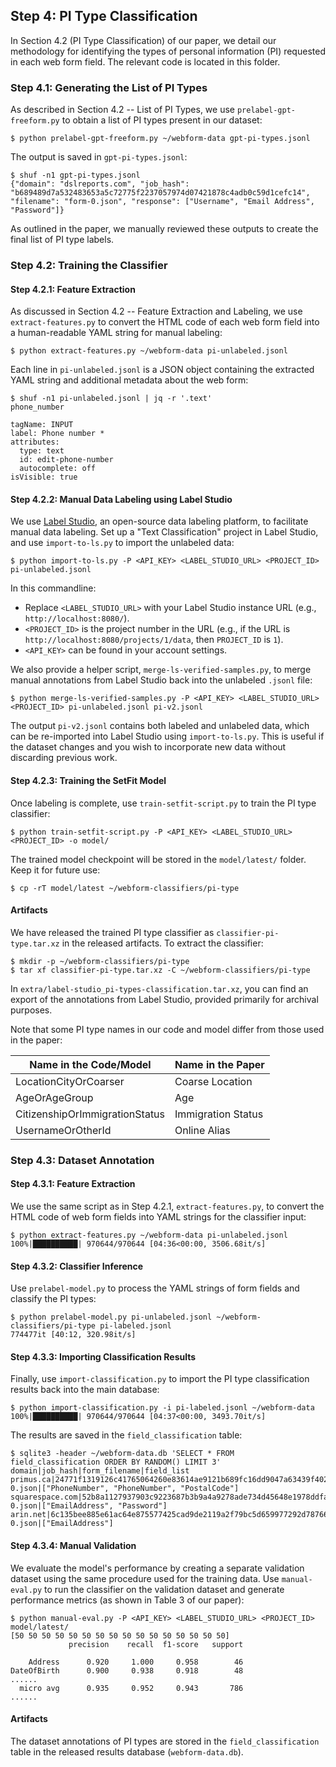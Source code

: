 ## Step 4: PI Type Classification

In Section 4.2 (PI Type Classification) of our paper, we detail our methodology for identifying the types of personal information (PI) requested in each web form field. The relevant code is located in this folder.

### Step 4.1: Generating the List of PI Types

As described in Section 4.2 -- List of PI Types, we use `prelabel-gpt-freeform.py` to obtain a list of PI types present in our dataset:

```console
$ python prelabel-gpt-freeform.py ~/webform-data gpt-pi-types.jsonl
```

The output is saved in `gpt-pi-types.jsonl`:

```console
$ shuf -n1 gpt-pi-types.jsonl
{"domain": "dslreports.com", "job_hash": "b689489d7a532483653a5c72775f2237057974d07421878c4adb0c59d1cefc14", "filename": "form-0.json", "response": ["Username", "Email Address", "Password"]}
```

As outlined in the paper, we manually reviewed these outputs to create the final list of PI type labels.

### Step 4.2: Training the Classifier

#### Step 4.2.1: Feature Extraction

As discussed in Section 4.2 -- Feature Extraction and Labeling, we use `extract-features.py` to convert the HTML code of each web form field into a human-readable YAML string for manual labeling:

```console
$ python extract-features.py ~/webform-data pi-unlabeled.jsonl
```

Each line in `pi-unlabeled.jsonl` is a JSON object containing the extracted YAML string and additional metadata about the web form:

```console
$ shuf -n1 pi-unlabeled.jsonl | jq -r '.text'
phone_number

tagName: INPUT
label: Phone number *
attributes:
  type: text
  id: edit-phone-number
  autocomplete: off
isVisible: true
```

#### Step 4.2.2: Manual Data Labeling using Label Studio

We use [Label Studio](https://labelstud.io/), an open-source data labeling platform, to facilitate manual data labeling. Set up a "Text Classification" project in Label Studio, and use `import-to-ls.py` to import the unlabeled data:

```console
$ python import-to-ls.py -P <API_KEY> <LABEL_STUDIO_URL> <PROJECT_ID> pi-unlabeled.jsonl
```

In this commandline:

- Replace `<LABEL_STUDIO_URL>` with your Label Studio instance URL (e.g., `http://localhost:8080/`).
- `<PROJECT_ID>` is the project number in the URL (e.g., if the URL is `http://localhost:8080/projects/1/data`, then `PROJECT_ID` is `1`).
- `<API_KEY>` can be found in your account settings.

We also provide a helper script, `merge-ls-verified-samples.py`, to merge manual annotations from Label Studio back into the unlabeled `.jsonl` file:

```console
$ python merge-ls-verified-samples.py -P <API_KEY> <LABEL_STUDIO_URL> <PROJECT_ID> pi-unlabeled.jsonl pi-v2.jsonl
```

The output `pi-v2.jsonl` contains both labeled and unlabeled data, which can be re-imported into Label Studio using `import-to-ls.py`. This is useful if the dataset changes and you wish to incorporate new data without discarding previous work.

#### Step 4.2.3: Training the SetFit Model

Once labeling is complete, use `train-setfit-script.py` to train the PI type classifier:

```console
$ python train-setfit-script.py -P <API_KEY> <LABEL_STUDIO_URL> <PROJECT_ID> -o model/
```

The trained model checkpoint will be stored in the `model/latest/` folder. Keep it for future use:

```console
$ cp -rT model/latest ~/webform-classifiers/pi-type
```

#### Artifacts

We have released the trained PI type classifier as `classifier-pi-type.tar.xz` in the released artifacts. To extract the classifier:

```console
$ mkdir -p ~/webform-classifiers/pi-type
$ tar xf classifier-pi-type.tar.xz -C ~/webform-classifiers/pi-type
```

In `extra/label-studio_pi-types-classification.tar.xz`, you can find an export of the annotations from Label Studio, provided primarily for archival purposes.

Note that some PI type names in our code and model differ from those used in the paper:

| Name in the Code/Model          | Name in the Paper   |
| ------------------------------- | ------------------- |
| LocationCityOrCoarser           | Coarse Location     |
| AgeOrAgeGroup                   | Age                 |
| CitizenshipOrImmigrationStatus  | Immigration Status  |
| UsernameOrOtherId               | Online Alias        |

### Step 4.3: Dataset Annotation

#### Step 4.3.1: Feature Extraction

We use the same script as in Step 4.2.1, `extract-features.py`, to convert the HTML code of web form fields into YAML strings for the classifier input:

```console
$ python extract-features.py ~/webform-data pi-unlabeled.jsonl
100%|██████████| 970644/970644 [04:36<00:00, 3506.68it/s]
```

#### Step 4.3.2: Classifier Inference

Use `prelabel-model.py` to process the YAML strings of form fields and classify the PI types:

```console
$ python prelabel-model.py pi-unlabeled.jsonl ~/webform-classifiers/pi-type pi-labeled.jsonl
774477it [40:12, 320.98it/s]
```

#### Step 4.3.3: Importing Classification Results

Finally, use `import-classification.py` to import the PI type classification results back into the main database:

```console
$ python import-classification.py -i pi-labeled.jsonl ~/webform-data
100%|██████████| 970644/970644 [04:37<00:00, 3493.70it/s]
```

The results are saved in the `field_classification` table:

```console
$ sqlite3 -header ~/webform-data.db 'SELECT * FROM field_classification ORDER BY RANDOM() LIMIT 3'
domain|job_hash|form_filename|field_list
primus.ca|24771f1319126c41765064260e83614ae9121b689fc16dd9047a63439f402466|form-0.json|["PhoneNumber", "PhoneNumber", "PostalCode"]
squarespace.com|52b8a1127937903c9223687b3b9a4a9278ade734d45648e1978ddfab32604321|form-0.json|["EmailAddress", "Password"]
arin.net|6c135bee885e61ac64e875577425cad9de2119a2f79bc5d659977292d78766d4|form-0.json|["EmailAddress"]
```

#### Step 4.3.4: Manual Validation

We evaluate the model's performance by creating a separate validation dataset using the same procedure used for the training data. Use `manual-eval.py` to run the classifier on the validation dataset and generate performance metrics (as shown in Table 3 of our paper):

```console
$ python manual-eval.py -P <API_KEY> <LABEL_STUDIO_URL> <PROJECT_ID> model/latest/
[50 50 50 50 50 50 50 50 50 50 50 50 50 50 50 50]
             precision    recall  f1-score   support

    Address      0.920     1.000     0.958        46
DateOfBirth      0.900     0.938     0.918        48
......
  micro avg      0.935     0.952     0.943       786
......
```

#### Artifacts

The dataset annotations of PI types are stored in the `field_classification` table in the released results database (`webform-data.db`).
